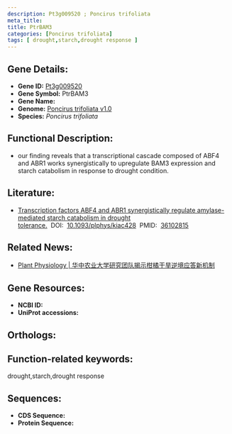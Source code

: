 ```yaml
---
description: Pt3g009520 ; Poncirus trifoliata
meta_title:
title: PtrBAM3
categories: [Poncirus trifoliata]
tags: [ drought,starch,drought response ]
---
```


## Gene Details:
- **Gene ID:**	[Pt3g009520]()
- **Gene Symbol:** PtrBAM3
- **Gene Name:** 
- **Genome:** [Poncirus trifoliata v1.0]()
- **Species:** *Poncirus trifoliata*

## Functional Description:
   - our finding reveals that a transcriptional cascade composed of ABF4 and ABR1 works synergistically to upregulate BAM3 expression and starch catabolism in response to drought condition.

## Literature:
   - [Transcription factors ABF4 and ABR1 synergistically regulate amylase-mediated starch catabolism in drought tolerance.]( https://academic.oup.com/plphys/article/191/1/591/6697893?login=true)&nbsp;&nbsp;DOI:&nbsp;&nbsp;[10.1093/plphys/kiac428](https://academic.oup.com/plphys/article/191/1/591/6697893?login=true)&nbsp;&nbsp;PMID:&nbsp;&nbsp;[36102815](https://pubmed.ncbi.nlm.nih.gov/36102815/)

## Related News:
   - [Plant Physiology  | 华中农业大学研究团队揭示柑橘干旱逆境应答新机制](https://mp.weixin.qq.com/s?__biz=Mzg3MDEwNDEyMg==&mid=2247538100&idx=2&sn=3335f57968e52096762be3c2884a2635&chksm=ce90f8e1f9e771f7dbb63a9cefeb7f480eafc67bba54643ce3d63cb2b889d219941c10c98aaf&scene=27#wechat_redirect)

## Gene Resources:
- **NCBI ID:** [](https://www.ncbi.nlm.nih.gov/gene/?term=)
- **UniProt accessions:** [](https://www.uniprot.org/uniprotkb//entry)

## Orthologs:


## Function-related keywords:
drought,starch,drought response

## Sequences:
- **CDS Sequence:**
- **Protein Sequence:**
